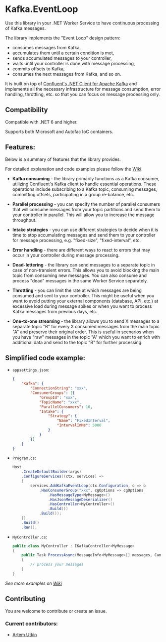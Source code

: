 # Kafka.EventLoop

Use this library in your .NET Worker Service to have continuous processing of Kafka messages.

The library implements the "Event Loop" design pattern:
- consumes messages from Kafka,
- accumulates them until a certain condition is met,
- sends accumulated messages to your controller,
- waits until your controller is done with message processing,
- commits offsets to Kafka,
- consumes the next messages from Kafka, and so on.

It is built on top of [Confluent's .NET Client for Apache Kafka](https://github.com/confluentinc/confluent-kafka-dotnet) and implements all the necessary infrastructure for message consumption, error handling, throttling, etc. so that you can focus on message processing only.

## Compatibility

Compatible with .NET 6 and higher.

Supports both Microsoft and Autofac IoC containers.

## Features:

Below is a summary of features that the library provides.

For detailed explanation and code examples please follow the [Wiki](https://github.com/artemut/kafka-event-loop-dotnet/wiki).

- **Kafka consuming** - the library primarily functions as a Kafka consumer, utilizing Confluent's Kafka client to handle essential operations. These operations include subscribing to a Kafka topic, consuming messages, committing offsets, participating in a group re-balance, etc.

- **Parallel processing** - you can specify the number of parallel consumers that will consume messages from your topic partitions and send them to your controller in parallel. This will allow you to increase the message throughput.

- **Intake strategies** - you can use different strategies to decide when it is time to stop accumulating messages and send them to your controller for message processing, e.g. "fixed-size", "fixed-interval", etc.

- **Error handling** - there are different ways to react to errors that may occur in your controller during message processing.

- **Dead-lettering** - the library can send messages to a separate topic in case of non-transient errors. This allows you to avoid blocking the main topic from consuming new messages. You can also consume and process "dead" messages in the same Worker Service separately.

- **Throttling** - you can limit the rate at which messages are being consumed and sent to your controller. This might be useful when you want to avoid putting your external components (database, API, etc.) at excessive load during message spikes or when you want to process Kafka messages from previous days, etc.

- **One-to-one streaming** - the library allows you to send X messages to a separate topic "B" for every X consumed messages from the main topic "A" and preserve their original order. This is useful in scenarios when you have "raw" messages in the topic "A" which you want to enrich with additional data and send to the topic "B" for further processing.

## Simplified code example:

* `appsettings.json`:

    ```json
    {
        "Kafka": {
            "ConnectionString": "xxx",
            "ConsumerGroups": [{
                "GroupId": "xxx",
                "TopicName": "xxx",
                "ParallelConsumers": 10,
                "Intake": {
                    "Strategy": {
                        "Name": "FixedInterval",
                        "IntervalInMs": 5000
                    }
                }
            }]
        }
    }
    ```

* `Program.cs`:

    ```csharp
    Host
        .CreateDefaultBuilder(args)
        .ConfigureServices((ctx, services) =>
        {
            services.AddKafkaEventLoop(ctx.Configuration, o => o
                .HasConsumerGroup("xxx", cgOptions => cgOptions
                    .HasMessageType<MyMessage>()
                    .HasJsonMessageDeserializer()
                    .HasController<MyController>()
                    .Build())
                .Build());
        })
        .Build()
        .Run();
    ```

* `MyController.cs`:

    ```csharp
    public class MyController : IKafkaController<MyMessage>
    {
        public Task ProcessAsync(MessageInfo<MyMessage>[] messages, CancellationToken token)
        {
            // process your messages
        }
    }
    ```

*See more examples on [Wiki](https://github.com/artemut/kafka-event-loop-dotnet/wiki)*

## Contributing

You are welcome to contribute or create an issue.

### Current contributors:

- [Artem Utkin](https://github.com/artemut)